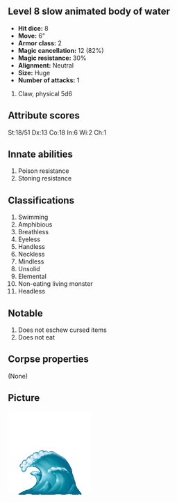 ## Level 8 slow animated body of water
- **Hit dice:** 8
- **Move:** 6"
- **Armor class:** 2
- **Magic cancellation:** 12 (82%)
- **Magic resistance:** 30%
- **Alignment:** Neutral
- **Size:** Huge
- **Number of attacks:** 1
1. Claw, physical 5d6
## Attribute scores
St:18/51 Dx:13 Co:18 In:6 Wi:2 Ch:1
## Innate abilities
1. Poison resistance
2. Stoning resistance
## Classifications
1. Swimming
2. Amphibious
3. Breathless
4. Eyeless
5. Handless
6. Neckless
7. Mindless
8. Unsolid
9. Elemental
10. Non-eating living monster
11. Headless
## Notable
1. Does not eschew cursed items
2. Does not eat
## Corpse properties
(None)
## Picture
![Water elemental](https://github.com/hyvanmielenpelit/GnollHackTileSet/blob/main/Monsters/water_elemental/water_elemental.png)

